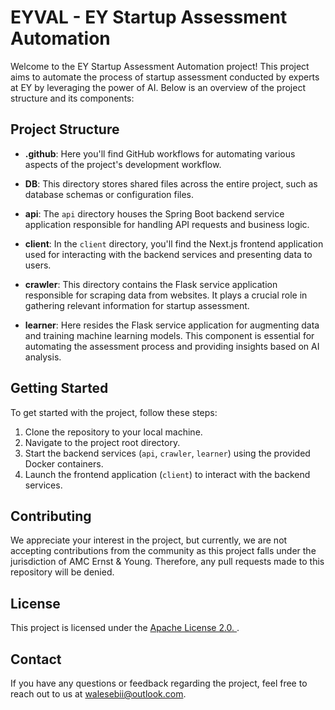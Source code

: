 # EYVAL - EY Startup Assessment Automation

Welcome to the EY Startup Assessment Automation project! This project aims to automate the process of startup assessment conducted by experts at EY by leveraging the power of AI. Below is an overview of the project structure and its components:

## Project Structure

- **.github**: Here you'll find GitHub workflows for automating various aspects of the project's development workflow.

- **DB**: This directory stores shared files across the entire project, such as database schemas or configuration files.

- **api**: The `api` directory houses the Spring Boot backend service application responsible for handling API requests and business logic.

- **client**: In the `client` directory, you'll find the Next.js frontend application used for interacting with the backend services and presenting data to users.

- **crawler**: This directory contains the Flask service application responsible for scraping data from websites. It plays a crucial role in gathering relevant information for startup assessment.

- **learner**: Here resides the Flask service application for augmenting data and training machine learning models. This component is essential for automating the assessment process and providing insights based on AI analysis.

## Getting Started

To get started with the project, follow these steps:

1. Clone the repository to your local machine.
2. Navigate to the project root directory.
3. Start the backend services (`api`, `crawler`, `learner`) using the provided Docker containers.
4. Launch the frontend application (`client`) to interact with the backend services.

## Contributing

We appreciate your interest in the project, but currently, we are not accepting contributions from the community as this project falls under the jurisdiction of AMC Ernst & Young. Therefore, any pull requests made to this repository will be denied.

## License

This project is licensed under the [Apache License 2.0. ](LICENSE).

## Contact

If you have any questions or feedback regarding the project, feel free to reach out to us at [walesebii@outlook.com](mailto:walesebii@outlook.com).


